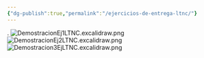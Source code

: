 ```yaml
---
{"dg-publish":true,"permalink":"/ejercicios-de-entrega-ltnc/"}
---
```


. ![DemostracionEj1LTNC.excalidraw.png](/img/user/Excalidraw/DemostracionEj1LTNC.excalidraw.png)
![DemostracionEj2LTNC.excalidraw.png](/img/user/Excalidraw/DemostracionEj2LTNC.excalidraw.png)
![Demostracion3EjLTNC.excalidraw.png](/img/user/Excalidraw/Demostracion3EjLTNC.excalidraw.png)
